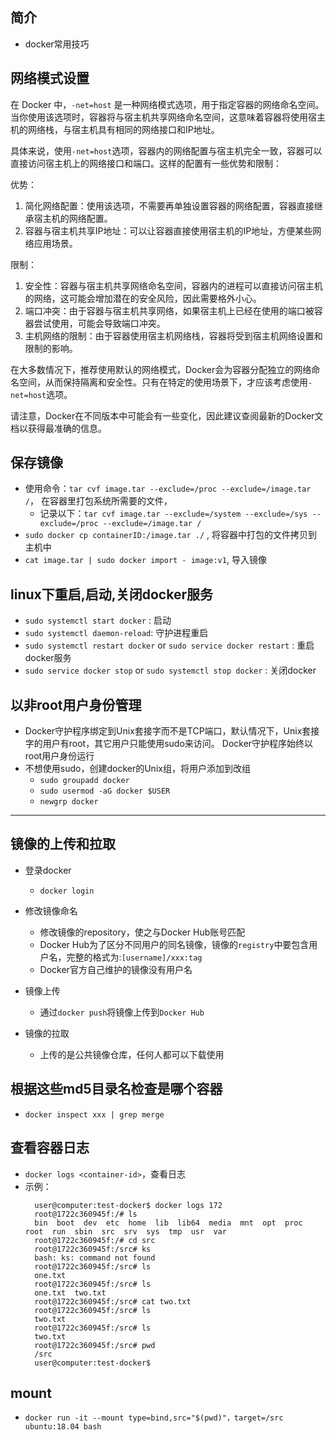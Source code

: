 ## 简介

+ docker常用技巧

## 网络模式设置

在 Docker 中，`-net=host` 是一种网络模式选项，用于指定容器的网络命名空间。当你使用该选项时，容器将与宿主机共享网络命名空间，这意味着容器将使用宿主机的网络栈，与宿主机具有相同的网络接口和IP地址。

具体来说，使用`-net=host`选项，容器内的网络配置与宿主机完全一致，容器可以直接访问宿主机上的网络接口和端口。这样的配置有一些优势和限制：

优势：
1. 简化网络配置：使用该选项，不需要再单独设置容器的网络配置，容器直接继承宿主机的网络配置。
2. 容器与宿主机共享IP地址：可以让容器直接使用宿主机的IP地址，方便某些网络应用场景。

限制：
1. 安全性：容器与宿主机共享网络命名空间，容器内的进程可以直接访问宿主机的网络，这可能会增加潜在的安全风险，因此需要格外小心。
2. 端口冲突：由于容器与宿主机共享网络，如果宿主机上已经在使用的端口被容器尝试使用，可能会导致端口冲突。
3. 主机网络的限制：由于容器使用宿主机网络栈，容器将受到宿主机网络设置和限制的影响。

在大多数情况下，推荐使用默认的网络模式，Docker会为容器分配独立的网络命名空间，从而保持隔离和安全性。只有在特定的使用场景下，才应该考虑使用`-net=host`选项。

请注意，Docker在不同版本中可能会有一些变化，因此建议查阅最新的Docker文档以获得最准确的信息。

## 保存镜像

+ 使用命令：`tar cvf image.tar --exclude=/proc --exclude=/image.tar /`， 在容器里打包系统所需要的文件，
  - 记录以下：`tar cvf image.tar --exclude=/system --exclude=/sys --exclude=/proc --exclude=/image.tar /`
+ `sudo docker cp containerID:/image.tar ./` , 将容器中打包的文件拷贝到主机中
+ `cat image.tar | sudo docker import - image:v1`, 导入镜像

## linux下重启,启动,关闭docker服务

+ `sudo systemctl start docker` : 启动
+ `sudo systemctl daemon-reload`: 守护进程重启
+ `sudo systemctl restart docker` or `sudo service docker restart` : 重启docker服务
+ `sudo service docker stop` or `sudo systemctl stop docker` : 关闭docker

## 以非root用户身份管理

+ Docker守护程序绑定到Unix套接字而不是TCP端口，默认情况下，Unix套接字的用户有root，其它用户只能使用sudo来访问。 Docker守护程序始终以root用户身份运行
+ 不想使用sudo，创建docker的Unix组，将用户添加到改组
  - `sudo groupadd docker`
  - `sudo usermod -aG docker $USER`
  - `newgrp docker`

---

## 镜像的上传和拉取

+ 登录docker 
  + `docker login`

+ 修改镜像命名
  + 修改镜像的repository，使之与Docker Hub账号匹配
  + Docker Hub为了区分不同用户的同名镜像，镜像的`registry`中要包含用户名，完整的格式为:`[username]/xxx:tag`
  + Docker官方自己维护的镜像没有用户名

+ 镜像上传
  + 通过`docker push`将镜像上传到`Docker Hub`

+ 镜像的拉取
  + 上传的是公共镜像仓库，任何人都可以下载使用

## 根据这些md5目录名检查是哪个容器

+ `docker inspect xxx | grep merge`


## 查看容器日志

+ `docker logs <container-id>`，查看日志
+ 示例：
  ```
    user@computer:test-docker$ docker logs 172
    root@1722c360945f:/# ls
    bin  boot  dev  etc  home  lib  lib64  media  mnt  opt  proc  root  run  sbin  src  srv  sys  tmp  usr  var
    root@1722c360945f:/# cd src
    root@1722c360945f:/src# ks
    bash: ks: command not found
    root@1722c360945f:/src# ls
    one.txt
    root@1722c360945f:/src# ls
    one.txt  two.txt
    root@1722c360945f:/src# cat two.txt
    root@1722c360945f:/src# ls
    two.txt
    root@1722c360945f:/src# ls
    two.txt
    root@1722c360945f:/src# pwd
    /src
    user@computer:test-docker$ 
  ``` 

## mount

+ `docker run -it --mount type=bind,src="$(pwd)"，target=/src ubuntu:18.04 bash` 
